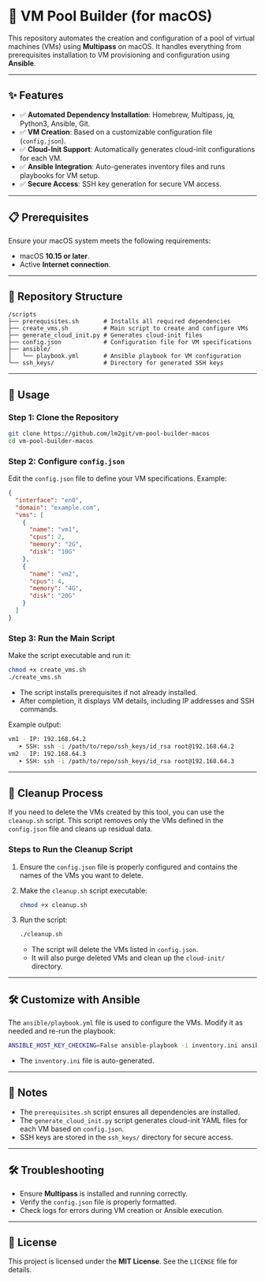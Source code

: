 # 🚀 VM Pool Builder (for macOS)

This repository automates the creation and configuration of a pool of virtual machines (VMs) using **Multipass** on macOS. It handles everything from prerequisites installation to VM provisioning and configuration using **Ansible**.

---

## ✨ Features

- ✅ **Automated Dependency Installation**: Homebrew, Multipass, jq, Python3, Ansible, Git.
- ✅ **VM Creation**: Based on a customizable configuration file (`config.json`).
- ✅ **Cloud-Init Support**: Automatically generates cloud-init configurations for each VM.
- ✅ **Ansible Integration**: Auto-generates inventory files and runs playbooks for VM setup.
- ✅ **Secure Access**: SSH key generation for secure VM access.

---

## 📋 Prerequisites

Ensure your macOS system meets the following requirements:
- macOS **10.15 or later**.
- Active **Internet connection**.

---

## 📂 Repository Structure

```plaintext
/scripts
├── prerequisites.sh       # Installs all required dependencies
├── create_vms.sh          # Main script to create and configure VMs
├── generate_cloud_init.py # Generates cloud-init files
├── config.json            # Configuration file for VM specifications
├── ansible/
│   └── playbook.yml       # Ansible playbook for VM configuration
└── ssh_keys/              # Directory for generated SSH keys
```

---

## 🚀 Usage

### Step 1: Clone the Repository

```bash
git clone https://github.com/lm2git/vm-pool-builder-macos
cd vm-pool-builder-macos
```

### Step 2: Configure `config.json`

Edit the `config.json` file to define your VM specifications. Example:

```json
{
  "interface": "en0",
  "domain": "example.com",
  "vms": [
    {
      "name": "vm1",
      "cpus": 2,
      "memory": "2G",
      "disk": "10G"
    },
    {
      "name": "vm2",
      "cpus": 4,
      "memory": "4G",
      "disk": "20G"
    }
  ]
}
```

### Step 3: Run the Main Script

Make the script executable and run it:

```bash
chmod +x create_vms.sh
./create_vms.sh
```

- The script installs prerequisites if not already installed.
- After completion, it displays VM details, including IP addresses and SSH commands.

Example output:

```bash
vm1 - IP: 192.168.64.2
   ➤ SSH: ssh -i /path/to/repo/ssh_keys/id_rsa root@192.168.64.2
vm2 - IP: 192.168.64.3
   ➤ SSH: ssh -i /path/to/repo/ssh_keys/id_rsa root@192.168.64.3
```

---

## 🧹 Cleanup Process

If you need to delete the VMs created by this tool, you can use the `cleanup.sh` script. This script removes only the VMs defined in the `config.json` file and cleans up residual data.

### Steps to Run the Cleanup Script

1. Ensure the `config.json` file is properly configured and contains the names of the VMs you want to delete.
2. Make the `cleanup.sh` script executable:

   ```bash
   chmod +x cleanup.sh
   ```

3. Run the script:

   ```bash
   ./cleanup.sh
   ```

   - The script will delete the VMs listed in `config.json`.
   - It will also purge deleted VMs and clean up the `cloud-init/` directory.

---

## 🛠️ Customize with Ansible

The `ansible/playbook.yml` file is used to configure the VMs. Modify it as needed and re-run the playbook:

```bash
ANSIBLE_HOST_KEY_CHECKING=False ansible-playbook -i inventory.ini ansible/playbook.yml
```

- The `inventory.ini` file is auto-generated.

---

## 📝 Notes

- The `prerequisites.sh` script ensures all dependencies are installed.
- The `generate_cloud_init.py` script generates cloud-init YAML files for each VM based on `config.json`.
- SSH keys are stored in the `ssh_keys/` directory for secure access.

---

## 🛠️ Troubleshooting

- Ensure **Multipass** is installed and running correctly.
- Verify the `config.json` file is properly formatted.
- Check logs for errors during VM creation or Ansible execution.

---

## 📜 License

This project is licensed under the **MIT License**. See the `LICENSE` file for details.